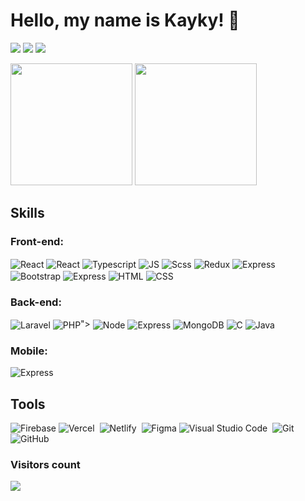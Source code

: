 # Hello, my name is Kayky! 👋
<!--
<img width=100% src="https://capsule-render.vercel.app/api?type=waving&color=00BFFF&height=120&section=header"/>
-->

<!--
[![Typing SVG](https://readme-typing-svg.herokuapp.com/?color=00BFFF&size=35&center=true&vCenter=true&width=1000&lines=Hello,+my+name+is+Kayky!;Welcome+to+my+GitHub!+:%29)](https://git.io/typing-svg)
--> 

 <!--
 
<div align="center">  
  <img width="49%" height="195px" src="https://github-readme-stats.vercel.app/api?username=kaykyls&show_icons=true&count_private=true&hide_border=true&title_color=00BFFF&icon_color=00bfbf&text_color=ffffff&bg_color=0d1117"/> 
  <img width="41%" height="195px" src="https://github-readme-stats.vercel.app/api/top-langs/?username=kaykyls&layout=compact&hide_border=true&title_color=00BFFF&text_color=ffffff&bg_color=0d1117" />
</div>

-->


<div>
 
 <a href="https://kaykyls.github.io" target="_blank"><img src="https://img.shields.io/badge/kaykyls.github.io-000000?style=for-the-badge&logo=About.me&logoColor=white" target="_blank"></a>
 <a href="https://instagram.com/dev.kayky" target="_blank"><img src="https://img.shields.io/badge/-Instagram-%23E4405F?style=for-the-badge&logo=instagram&logoColor=white" target="_blank"></a>
 <a href="https://www.linkedin.com/in/devkayky" target="_blank"><img src="https://img.shields.io/badge/LinkedIn-0077B5?style=for-the-badge&logo=linkedin&logoColor=white" target="_blank"></a>
 
</div>

<div>
 <img height="195px" src="https://github-readme-stats.vercel.app/api?username=kaykyls&show_icons=true&theme=tokyonight" />
 <img height="195px" src="https://github-readme-stats.vercel.app/api/top-langs/?username=kaykyls&theme=tokyonight&layout=compact" />
</div>

<!--
<div>
  ![Snake animation](https://github.com/kaykyls/kaykyls/blob/output/github-contribution-grid-snake.svg)
</div>
-->

## Skills

### Front-end:

<div style="display: inline-block" align="">
  <img align="center" alt="React" src="https://img.shields.io/badge/Next-black?style=for-the-badge&logo=next.js&logoColor=white">
  <img align="center" alt="React" src="https://img.shields.io/badge/React-20232A?style=for-the-badge&logo=react&logoColor=61DAFB">
  <img align="center" alt="Typescript" src="https://img.shields.io/badge/TypeScript-007ACC?style=for-the-badge&logo=typescript&logoColor=white">
  <img align="center" alt="JS" src="https://img.shields.io/badge/JavaScript-F7DF1E?style=for-the-badge&logo=javascript&logoColor=black">
  <img align="center" alt="Scss" src="https://img.shields.io/badge/Sass-CC6699?style=for-the-badge&logo=sass&logoColor=white">
  <img align="center" alt="Redux" src="https://img.shields.io/badge/Redux-593D88?style=for-the-badge&logo=redux&logoColor=white">
  <img align="center" alt="Express" src="https://img.shields.io/badge/Tailwind_CSS-38B2AC?style=for-the-badge&logo=tailwind-css&logoColor=white">
  <img align="center" alt="Bootstrap" src="https://img.shields.io/badge/Bootstrap-563D7C?style=for-the-badge&logo=bootstrap&logoColor=white">
  <img align="center" alt="Express" src="https://img.shields.io/badge/React_Router-CA4245?style=for-the-badge&logo=react-router&logoColor=white">
  <img align="center" alt="HTML" src="https://img.shields.io/badge/HTML5-E34F26?style=for-the-badge&logo=html5&logoColor=white">
  <img align="center" alt="CSS" src="https://img.shields.io/badge/CSS3-1572B6?style=for-the-badge&logo=css3&logoColor=white">
</div>

### Back-end:

<div style="display: inline-block" align="">
 <img align="center" alt="Laravel" src="https://img.shields.io/badge/Laravel-FF2D20?style=for-the-badge&logo=laravel&logoColor=white">
 <img align="center" alt="PHP" src="<img align="center" alt="Node" src="https://img.shields.io/badge/Node.js-43853D?style=for-the-badge&logo=node.js&logoColor=white">">
 <img align="center" alt="Node" src="https://img.shields.io/badge/Node.js-43853D?style=for-the-badge&logo=node.js&logoColor=white">
 <img align="center" alt="Express" src="https://img.shields.io/badge/Express-000000.svg?style=for-the-badge&logo=Express&logoColor=white">
 <img align="center" alt="MongoDB" src="https://img.shields.io/badge/MongoDB-4EA94B?style=for-the-badge&logo=mongodb&logoColor=white">
 <img align="center" alt="C" src="https://img.shields.io/badge/C-00599C?style=for-the-badge&logo=c&logoColor=white">
 <img align="center" alt="Java" src="https://img.shields.io/badge/Java-ED8B00?style=for-the-badge&logo=openjdk&logoColor=white">
</div>

### Mobile:

<div style="display: inline-block" align="">
 <img align="center" alt="Express" src="https://img.shields.io/badge/React_Native-20232A?style=for-the-badge&logo=react&logoColor=61DAFB">
</div>

## Tools
![Firebase](https://img.shields.io/badge/firebase-%23039BE5.svg?style=for-the-badge&logo=firebase)
![Vercel](https://img.shields.io/badge/Vercel-000000?style=for-the-badge&logo=vercel&logoColor=white)&nbsp;
![Netlify](https://img.shields.io/badge/Netlify-00C7B7.svg?style=for-the-badge&logo=Netlify&logoColor=white)&nbsp;
![Figma](https://img.shields.io/badge/figma-%23F24E1E.svg?style=for-the-badge&logo=figma&logoColor=white)
![Visual Studio Code](https://img.shields.io/badge/Visual%20Studio%20Code-007ACC.svg?style=for-the-badge&logo=Visual-Studio-Code&logoColor=white)&nbsp;
![Git](https://img.shields.io/badge/GIT-E44C30?style=for-the-badge&logo=git&logoColor=white)&nbsp;
![GitHub](https://img.shields.io/badge/github-%23121011.svg?style=for-the-badge&logo=github&logoColor=white)
 
### Visitors count 
<div>
  <p><img align="center" src="https://profile-counter.glitch.me/{kaykyls}/count.svg" /></p> 
<br>
</div>

<!-- <img width=100% src="https://capsule-render.vercel.app/api?type=waving&color=00BFFF&height=120&section=footer"/> -->
